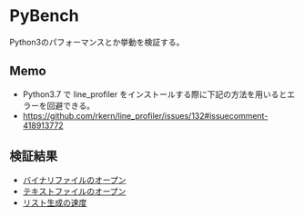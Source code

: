 PyBench
===
Python3のパフォーマンスとか挙動を検証する。

## Memo
- Python3.7 で line_profiler をインストールする際に下記の方法を用いるとエラーを回避できる。
- https://github.com/rkern/line_profiler/issues/132#issuecomment-418913772

## 検証結果
- [バイナリファイルのオープン](binary_open.ipynb)
- [テキストファイルのオープン](file_open.ipynb)
- [リスト生成の速度](generate_list.ipynb)
